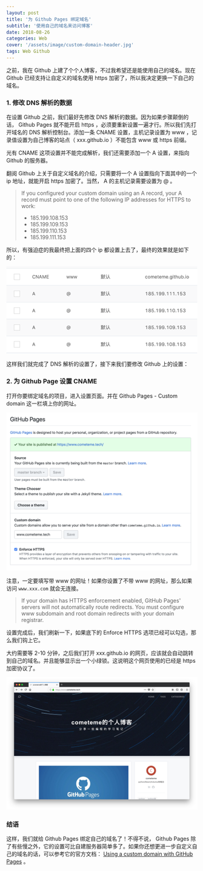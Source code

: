 ```yaml
---
layout: post
title: '为 Github Pages 绑定域名'
subtitle: '使用自己的域名来访问博客'
date: 2018-08-26
categories: Web
cover: '/assets/image/custom-domain-header.jpg'
tags: Web Github
---
```


之前，我在 Github 上建了个个人博客，不过我希望还是能使用自己的域名。现在 Github 已经支持让自定义的域名使用 https 加密了，所以我决定更换一下自己的域名。

### 1. 修改 DNS 解析的数据

在设置 Github 之前，我们最好先修改 DNS 解析的数据。因为如果步骤颠倒的话， Github Pages 就不能开启 https ，必须要重新设置一遍才行。所以我们先打开域名的 DNS 解析控制台。添加一条 CNAME 设置，主机记录设置为 www ，记录值设置为自己博客的站点（ xxx.github.io ）不能包含 www 或 https 前缀。

光有 CNAME 这项设置并不能完成解析，我们还需要添加一个 A 设置，来指向 Github 的服务器。

翻阅 Github 上关于自定义域名的介绍，只需要将一个 A 设置指向下面其中的一个 ip 地址，就能开启 https 加密了。当然， A 的主机记录需要设置为 @ 。

> If you configured your custom domain using an A record, your A record must point to one of the following IP addresses for HTTPS to work:
>
> -   185.199.108.153
> -   185.199.109.153
> -   185.199.110.153
> -   185.199.111.153

所以，有强迫症的我最终把上面的四个 ip 都设置上去了，最终的效果就是如下的：

![DNS sample](/assets/image/custom-domain-1.png)

这样我们就完成了 DNS 解析的设置了，接下来我们要修改 Github 上的设置：

### 2. 为 Github Page 设置 CNAME

打开你要绑定域名的项目，进入设置页面。并在 Github Pages - Custom domain 这一栏填上你的网址。

![Github Pages setting](/assets/image/custom-domain-2.png)

注意，一定要填写带 www 的网址！如果你设置了不带 www 的网址，那么如果访问 `www.xxx.com` 就会无连接。

> If your domain has HTTPS enforcement enabled, GitHub Pages' servers will not automatically route redirects. You must configure www subdomain and root domain redirects with your domain registrar.

设置完成后，我们刷新一下，如果底下的 Enforce HTTPS 选项已经可以勾选，那么我们钩上它。

大约需要等 2-10 分钟，之后我们打开 xxx.github.io 的网页，应该就会自动跳转到自己的域名。并且能够显示出一个小绿锁。这说明这个网页使用的已经是 https 加密协议了。

![complete!](/assets/image/custom-domain-3.png)

### 结语

这样，我们就给 Github Pages 绑定自己的域名了！不得不说， Github Pages 除了有些慢之外，它的设置可比自建服务器简单多了。如果你还想更进一步自定义自己的域名的话，可以参考它的官方文档： [Using a custom domain with GitHub Pages](https://help.github.com/articles/using-a-custom-domain-with-github-pages/) 。
